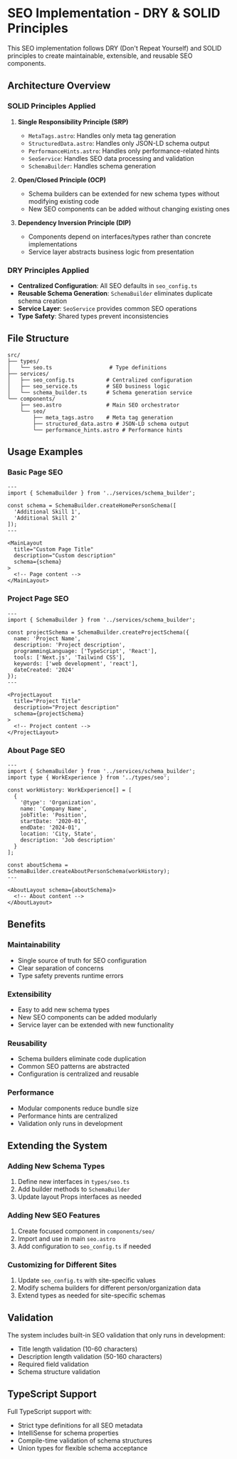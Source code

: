 # SEO Implementation - DRY & SOLID Principles

This SEO implementation follows DRY (Don't Repeat Yourself) and SOLID principles to create maintainable, extensible, and reusable SEO components.

## Architecture Overview

### SOLID Principles Applied

1. **Single Responsibility Principle (SRP)**
   - `MetaTags.astro`: Handles only meta tag generation
   - `StructuredData.astro`: Handles only JSON-LD schema output
   - `PerformanceHints.astro`: Handles only performance-related hints
   - `SeoService`: Handles SEO data processing and validation
   - `SchemaBuilder`: Handles schema generation

2. **Open/Closed Principle (OCP)**
   - Schema builders can be extended for new schema types without modifying existing code
   - New SEO components can be added without changing existing ones

3. **Dependency Inversion Principle (DIP)**
   - Components depend on interfaces/types rather than concrete implementations
   - Service layer abstracts business logic from presentation

### DRY Principles Applied

- **Centralized Configuration**: All SEO defaults in `seo_config.ts`
- **Reusable Schema Generation**: `SchemaBuilder` eliminates duplicate schema creation
- **Service Layer**: `SeoService` provides common SEO operations
- **Type Safety**: Shared types prevent inconsistencies

## File Structure

```
src/
├── types/
│   └── seo.ts                  # Type definitions
├── services/
│   ├── seo_config.ts          # Centralized configuration
│   ├── seo_service.ts         # SEO business logic
│   └── schema_builder.ts      # Schema generation service
└── components/
    ├── seo.astro              # Main SEO orchestrator
    └── seo/
        ├── meta_tags.astro    # Meta tag generation
        ├── structured_data.astro # JSON-LD schema output
        └── performance_hints.astro # Performance hints
```

## Usage Examples

### Basic Page SEO
```astro
---
import { SchemaBuilder } from '../services/schema_builder';

const schema = SchemaBuilder.createHomePersonSchema([
  'Additional Skill 1',
  'Additional Skill 2'
]);
---

<MainLayout
  title="Custom Page Title"
  description="Custom description"
  schema={schema}
>
  <!-- Page content -->
</MainLayout>
```

### Project Page SEO
```astro
---
import { SchemaBuilder } from '../services/schema_builder';

const projectSchema = SchemaBuilder.createProjectSchema({
  name: 'Project Name',
  description: 'Project description',
  programmingLanguage: ['TypeScript', 'React'],
  tools: ['Next.js', 'Tailwind CSS'],
  keywords: ['web development', 'react'],
  dateCreated: '2024'
});
---

<ProjectLayout
  title="Project Title"
  description="Project description"
  schema={projectSchema}
>
  <!-- Project content -->
</ProjectLayout>
```

### About Page SEO
```astro
---
import { SchemaBuilder } from '../services/schema_builder';
import type { WorkExperience } from '../types/seo';

const workHistory: WorkExperience[] = [
  {
    '@type': 'Organization',
    name: 'Company Name',
    jobTitle: 'Position',
    startDate: '2020-01',
    endDate: '2024-01',
    location: 'City, State',
    description: 'Job description'
  }
];

const aboutSchema = SchemaBuilder.createAboutPersonSchema(workHistory);
---

<AboutLayout schema={aboutSchema}>
  <!-- About content -->
</AboutLayout>
```

## Benefits

### Maintainability
- Single source of truth for SEO configuration
- Clear separation of concerns
- Type safety prevents runtime errors

### Extensibility
- Easy to add new schema types
- New SEO components can be added modularly
- Service layer can be extended with new functionality

### Reusability
- Schema builders eliminate code duplication
- Common SEO patterns are abstracted
- Configuration is centralized and reusable

### Performance
- Modular components reduce bundle size
- Performance hints are centralized
- Validation only runs in development

## Extending the System

### Adding New Schema Types
1. Define new interfaces in `types/seo.ts`
2. Add builder methods to `SchemaBuilder`
3. Update layout Props interfaces as needed

### Adding New SEO Features
1. Create focused component in `components/seo/`
2. Import and use in main `seo.astro`
3. Add configuration to `seo_config.ts` if needed

### Customizing for Different Sites
1. Update `seo_config.ts` with site-specific values
2. Modify schema builders for different person/organization data
3. Extend types as needed for site-specific schemas

## Validation

The system includes built-in SEO validation that only runs in development:
- Title length validation (10-60 characters)
- Description length validation (50-160 characters)
- Required field validation
- Schema structure validation

## TypeScript Support

Full TypeScript support with:
- Strict type definitions for all SEO metadata
- IntelliSense for schema properties
- Compile-time validation of schema structures
- Union types for flexible schema acceptance 